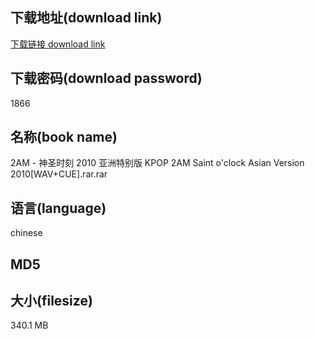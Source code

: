 ## 下载地址(download link)
[下载链接 download link](https://tutu365.netlify.app/?s=2AM+-+%E7%A5%9E%E5%9C%A3%E6%97%B6%E5%88%BB+2010+%E4%BA%9A%E6%B4%B2%E7%89%B9%E5%88%AB%E7%89%88+KPOP+2AM+Saint+o%27clock+Asian+Version+2010%5BWAV%2BCUE%5D.rar)

## 下载密码(download password)
1866

## 名称(book name)
2AM - 神圣时刻 2010 亚洲特别版 KPOP 2AM Saint o'clock Asian Version 2010[WAV+CUE].rar.rar

## 语言(language)
chinese

## MD5


## 大小(filesize)
340.1 MB
